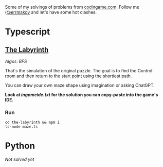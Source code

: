 Some of my solvings of problems from [codingame.com](https://codingame.com). Follow me ([@errmakov](https://www.codingame.com/profile/5f5dc7b50704a2cc19770035bdb04f0b7370875) and let's have some hot clashes.

# Typescript

## [The Labyrinth](https://www.codingame.com/ide/puzzle/the-labyrinth)

_Algos: BFS_

That's the simulation of the original puzzle. The goal is to find the Control room and then return to the start point using the shortiest path.

You can draw your own maze shape using imagination or asking ChatGPT.

**Look at _ingameide.txt_ for the solution you can copy-paste into the game's IDE.**

### Run

```
cd the-labyrinth && npm i
ts-node maze.ts
```

# Python
_Not solved yet_
